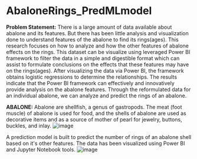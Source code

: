 # AbaloneRings_PredMLmodel
**Problem Statement:**
There is a large amount of data available about abalone and its features. But there has been little analysis and visualization done to understand features of the abalone to find its rings(ages). 
This research focuses on how to analyze and how the other features of abalone effects on the rings. 
This dataset can be visualize using leveraged Power BI framework to filter the data in a simple and digestible format which can assist to formulate conclusions on the effects that these features 
may have on the rings(ages). After visualizing the data via Power BI, the framework obtains logistic regressions to determine the relationships. 
The results indicate that the Power BI framework can effectively and innovatively provide analysis on the abalone features. 
Through the reformulated data for an individual abalone, we can analyze and predict the rings of an abalone.

**ABALONE:**
Abalone are shellfish, a genus of gastropods. 
The meat (foot muscle) of abalone is used for food, and the shells of abalone are used as decorative items and as a source of mother of pearl for jewelry, buttons, buckles, and inlay.
![image](https://github.com/sherylfdo/AbaloneRings_PredMLmodel/assets/149571270/26249a1f-7c22-490a-8bf4-bbdab83ee48e)

A prediction model is built to predict the number of rings of an abalone shell based on it's other features. 
The data has been visualized using Power BI and Jupyter Notebook tools.
![image](https://github.com/sherylfdo/AbaloneRings_PredMLmodel/assets/149571270/bb8ce790-64ca-4914-bbeb-c987d549a571)
